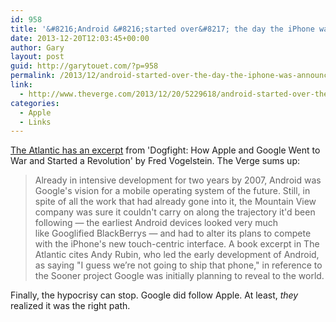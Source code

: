 ```yaml
---
id: 958
title: '&#8216;Android &#8216;started over&#8217; the day the iPhone was announced&#8217;'
date: 2013-12-20T12:03:45+00:00
author: Gary
layout: post
guid: http://garytouet.com/?p=958
permalink: /2013/12/android-started-over-the-day-the-iphone-was-announced/
link:
  - http://www.theverge.com/2013/12/20/5229618/android-started-over-the-day-the-iphone-was-announced
categories:
  - Apple
  - Links
---
```

<a title="Excerpt from 'Dogfight: How Apple and Google Went to War and Started a Revolution'" href="http://www.theatlantic.com/technology/archive/2013/12/the-day-google-had-to-start-over-on-android/282479/">The Atlantic has an excerpt</a> from 'Dogfight: How Apple and Google Went to War and Started a Revolution' by Fred Vogelstein. The Verge sums up:

<blockquote>Already in intensive development for two years by 2007, Android was Google's vision for a mobile operating system of the future. Still, in spite of all the work that had already gone into it, the Mountain View company was sure it couldn't carry on along the trajectory it'd been following — the earliest Android devices looked very much like Googlified BlackBerrys — and had to alter its plans to compete with the iPhone's new touch-centric interface. A book excerpt in The Atlantic cites Andy Rubin, who led the early development of Android, as saying "I guess we’re not going to ship that phone," in reference to the Sooner project Google was initially planning to reveal to the world.</blockquote>

Finally, the hypocrisy can stop. Google did follow Apple. At least, <em>they </em>realized it was the right path.
